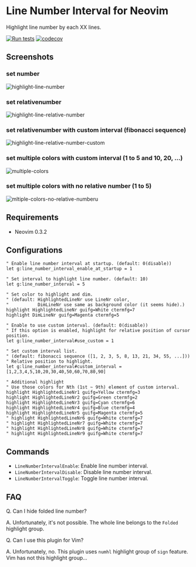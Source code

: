 # Line Number Interval for Neovim

Highlight line number by each XX lines.

[![Run tests](https://github.com/IMOKURI/line-number-interval.nvim/actions/workflows/tests.yaml/badge.svg)](https://github.com/IMOKURI/line-number-interval.nvim/actions/workflows/tests.yaml)
[![codecov](https://codecov.io/gh/IMOKURI/line-number-interval.nvim/branch/master/graph/badge.svg?token=hyQegcbxMB)](https://codecov.io/gh/IMOKURI/line-number-interval.nvim)

## Screenshots

### set number

![highlight-line-number](https://user-images.githubusercontent.com/1638500/66444757-6b181f80-ea7f-11e9-8d26-20768193934e.gif)

### set relativenumber

![highlight-line-relative-number](https://user-images.githubusercontent.com/1638500/66444779-79663b80-ea7f-11e9-8c97-8fbd0552c6ca.gif)

### set relativenumber with custom interval (fibonacci sequence)

![highlight-line-relative-number-custom](https://user-images.githubusercontent.com/1638500/66466246-565a7c80-eabd-11e9-9ca8-1db2b0160c0a.gif)

### set multiple colors with custom interval (1 to 5 and 10, 20, ...)

![multiple-colors](https://user-images.githubusercontent.com/1638500/147657256-5d4fb680-1daa-4934-a2cc-54c4ec018f89.gif)

### set multiple colors with no relative number (1 to 5)

![mltiple-colors-no-relative-number](https://user-images.githubusercontent.com/1638500/147752052-27063689-0ecd-4a66-844d-821214ca291d.gif)u

## Requirements

- Neovim 0.3.2

## Configurations

``` vim
" Enable line number interval at startup. (default: 0(disable))
let g:line_number_interval_enable_at_startup = 1

" Set interval to highlight line number. (default: 10)
let g:line_number_interval = 5

" Set color to highlight and dim.
" (default: HighlightedLineNr use LineNr color,
"           DimLineNr use same as background color (it seems hide).)
highlight HighlightedLineNr guifg=White ctermfg=7
highlight DimLineNr guifg=Magenta ctermfg=5

" Enable to use custom interval. (default: 0(disable))
" If this option is enabled, highlight for relative position of cursor position.
let g:line_number_interval#use_custom = 1

" Set custom interval list.
" (default: fibonacci sequence ([1, 2, 3, 5, 8, 13, 21, 34, 55, ...]))
" Relative position to highlight.
let g:line_number_interval#custom_interval = [1,2,3,4,5,10,20,30,40,50,60,70,80,90]

" Additional highlight
" Use those colors for Nth (1st ~ 9th) element of custom interval.
highlight HighlightedLineNr1 guifg=Yellow ctermfg=3
highlight HighlightedLineNr2 guifg=Green ctermfg=2
highlight HighlightedLineNr3 guifg=Cyan ctermfg=6
highlight HighlightedLineNr4 guifg=Blue ctermfg=4
highlight HighlightedLineNr5 guifg=Magenta ctermfg=5
" highlight HighlightedLineNr6 guifg=White ctermfg=7
" highlight HighlightedLineNr7 guifg=White ctermfg=7
" highlight HighlightedLineNr8 guifg=White ctermfg=7
" highlight HighlightedLineNr9 guifg=White ctermfg=7
```

## Commands

- `LineNumberIntervalEnable`: Enable line number interval.
- `LineNumberIntervalDisable`: Disable line number interval.
- `LineNumberIntervalToggle`: Toggle line number interval.

## FAQ

Q. Can I hide folded line number?

A. Unfortunately, it's not possible.
The whole line belongs to the `Folded` highlight group.

Q. Can I use this plugin for Vim?

A. Unfortunately, no.
This plugin uses `numhl` highlight group of `sign` feature.
Vim has not this highlight group...
